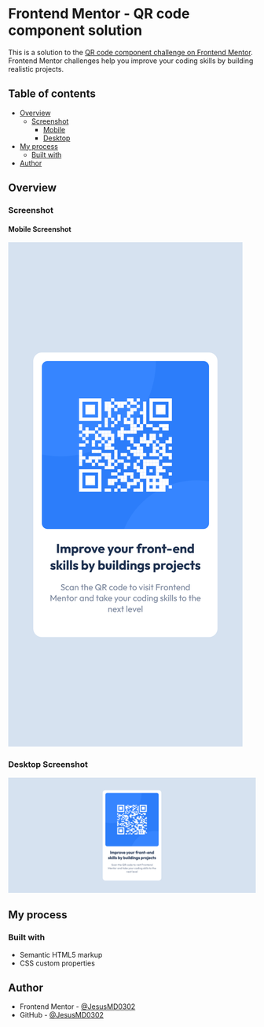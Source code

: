 # Frontend Mentor - QR code component solution

This is a solution to the [QR code component challenge on Frontend Mentor](https://www.frontendmentor.io/challenges/qr-code-component-iux_sIO_H). Frontend Mentor challenges help you improve your coding skills by building realistic projects. 

## Table of contents

- [Overview](#overview)
  - [Screenshot](#screenshot)
    - [Mobile](#mobile-screenshot)
    - [Desktop](#desktop-screenshot)
- [My process](#my-process)
  - [Built with](#built-with)
- [Author](#author)

## Overview

### Screenshot

#### Mobile Screenshot

![](./screenshots/mobile-result.png)

### Desktop Screenshot

![](./screenshots/desktop-result.png)

## My process

### Built with

- Semantic HTML5 markup
- CSS custom properties

## Author

- Frontend Mentor - [@JesusMD0302](https://www.frontendmentor.io/profile/JesusMD0302)
- GitHub - [@JesusMD0302](https://github.com/JesusMD0302)